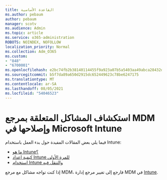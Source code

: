 ```yaml
---
title: القاعدة الأساسية
ms.author: pebaum
author: pebaum
manager: scotv
ms.audience: Admin
ms.topic: article
ms.service: o365-administration
ROBOTS: NOINDEX, NOFOLLOW
localization_priority: Normal
ms.collection: Adm_O365
ms.custom:
- "848"
- "6700001"
ms.openlocfilehash: e2bc74fb2b38140114455f9a923a07b5a5403aa49abca28432dd617db965b294
ms.sourcegitcommit: b5f7da89a650d2915dc652449623c78be6247175
ms.translationtype: MT
ms.contentlocale: ar-SA
ms.lasthandoff: 08/05/2021
ms.locfileid: "54046523"
---
```

# <a name="troubleshoot-issues-with-mdm-authority-in-microsoft-intune"></a>استكشاف المشاكل المتعلقة بمرجع MDM وإصلاحها في Microsoft Intune

فيما يلي بعض المقالات المفيدة حول بدء العمل باستخدام Intune:

- [ما هو Intune؟](https://docs.microsoft.com/intune/what-is-intune)
- [كيفية إعداد Intune للمرة الأولى](https://docs.microsoft.com/intune/setup-steps)
- [استخدام Intune والتنقل فيه](https://docs.microsoft.com/intune/tutorial-walkthrough-intune-portal)

إذا كنت تواجه مشاكل مع مرجع MDM، فارجع إلى تغيير مرجع إدارة MDM في [Intune](https://docs.microsoft.com/alchemyinsights/change-mdm-authority).
